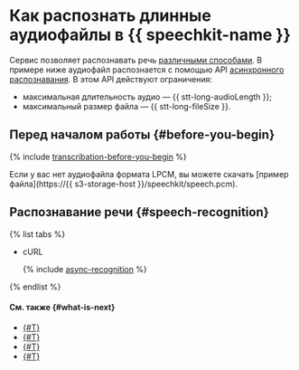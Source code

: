 # Как распознать длинные аудиофайлы в {{ speechkit-name }}

Сервис позволяет распознавать речь [различными способами](../stt/index.md#stt-ways). В примере ниже аудиофайл распознается с помощью API [асинхронного распознавания](../stt/transcribation.md). В этом API действуют ограничения:

* максимальная длительность аудио — {{ stt-long-audioLength }};
* максимальный размер файла — {{ stt-long-fileSize }}.

## Перед началом работы {#before-you-begin}

{% include [transcribation-before-you-begin](../../_includes/speechkit/transcribation-before-you-begin.md) %}

Если у вас нет аудиофайла формата LPCM, вы можете скачать [пример файла](https://{{ s3-storage-host }}/speechkit/speech.pcm).

## Распознавание речи {#speech-recognition}

{% list tabs %}

- cURL

   {% include [async-recognition](../../_includes/speechkit/async-recognition.md) %}

{% endlist %}

#### См. также {#what-is-next}

* [{#T}](../stt/index.md)
* [{#T}](../stt/api/transcribation-api.md)
* [{#T}](../concepts/auth.md)
* [{#T}](../stt/api/transcribation-ogg.md)

